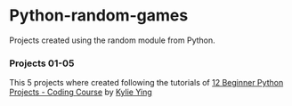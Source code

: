 # Python-random-games
Projects created using the random module from Python.

### Projects 01-05
This 5 projects where created following the tutorials of [12 Beginner Python Projects - Coding Course](http://test.com/) by [Kylie Ying](https://github.com/kying18)
